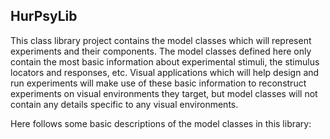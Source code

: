 ﻿## HurPsyLib
This class library project contains the model classes
which will represent experiments and their components.
The model classes defined here only contain the most basic
information about experimental stimuli, the stimulus locators
and responses, etc.
Visual applications which will help design and run experiments
will make use of these basic information to reconstruct experiments
on visual environments they target, but model classes will not
contain any details specific to any visual environments.

Here follows some basic descriptions of the model classes
in this library:

###